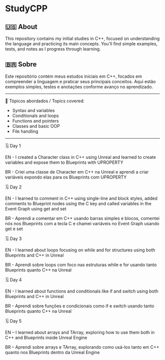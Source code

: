 # StudyCPP

## 🇺🇸 About
This repository contains my initial studies in C++, focused on understanding the language and practicing its main concepts. You'll find simple examples, tests, and notes as I progress through learning.

## 🇧🇷 Sobre
Este repositório contém meus estudos iniciais em C++, focados em compreender a linguagem e praticar seus principais conceitos. Aqui estão exemplos simples, testes e anotações conforme avanço no aprendizado.

---

📌 Tópicos abordados / Topics covered:
- Syntax and variables
- Conditionals and loops
- Functions and pointers
- Classes and basic OOP
- File handling

---

🗓️ Day 1

EN - I created a Character class in C++ using Unreal and learned to create variables and expose them to Blueprints with UPROPERTY

BR - Criei uma classe de Character em C++ na Unreal e aprendi a criar variáveis expondo elas para os Blueprints com UPROPERTY

🗓️ Day 2

EN - I learned to comment in C++ using single-line and block styles, added comments to Blueprint nodes using the C key and called variables in the Event Graph using get and set

BR - Aprendi a comentar em C++ usando barras simples e blocos, comentei nós nos Blueprints com a tecla C e chamei variáveis no Event Graph usando get e set

🗓️ Day 3

EN - I learned about loops focusing on while and for structures using both Blueprints and C++ in Unreal

BR - Aprendi sobre loops com foco nas estruturas while e for usando tanto Blueprints quanto C++ na Unreal

🗓️ Day 4

EN - I learned about functions and conditionals like if and switch using both Blueprints and C++ in Unreal

BR - Aprendi sobre funções e condicionais como if e switch usando tanto Blueprints quanto C++ na Unreal

🗓️ Day 5

EN – I learned about arrays and TArray, exploring how to use them both in C++ and Blueprints inside Unreal Engine

BR – Aprendi sobre arrays e TArray, explorando como usá-los tanto em C++ quanto nos Blueprints dentro da Unreal Engine
